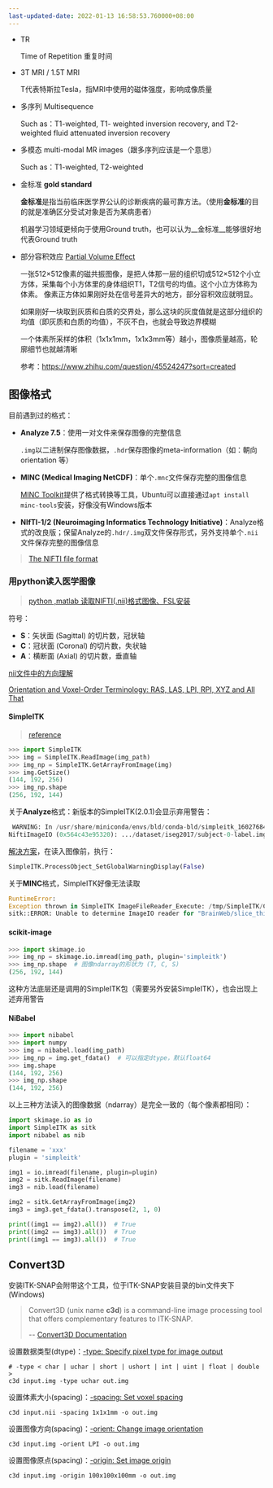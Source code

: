 ```yaml
---
last-updated-date: 2022-01-13 16:58:53.760000+08:00
---
```


* TR

  Time of Repetition 重复时间

* 3T MRI / 1.5T MRI

  T代表特斯拉Tesla，指MRI中使用的磁体强度，影响成像质量
  
* 多序列 Multisequence 

  Such as：T1-weighted, T1- weighted inversion recovery, and T2-weighted fluid attenuated inversion recovery
  
* 多模态 multi-modal MR images（跟多序列应该是一个意思）

  Such as：T1-weighted, T2-weighted
- 金标准 **gold standard**

  **金标准**是指当前临床医学界公认的诊断疾病的最可靠方法。（使用**金标准**的目的就是准确区分受试对象是否为某病患者）

  机器学习领域更倾向于使用Ground truth，也可以认为__金标准__能够很好地代表Ground truth
  
- 部分容积效应 [Partial Volume Effect](https://zhuanlan.zhihu.com/p/46252046)

  一张512×512像素的磁共振图像，是把人体那一层的组织切成512×512个小立方体，采集每个小方体里的身体组织T1，T2信号的均值。这个小立方体称为体素。
  像素正方体如果刚好处在信号差异大的地方，部分容积效应就明显。
  
  如果刚好一块取到灰质和白质的交界处，那么这块的灰度值就是这部分组织的均值（即灰质和白质的均值），不灰不白，也就会导致边界模糊
  
  一个体素所采样的体积（1x1x1mm，1x1x3mm等）越小，图像质量越高，轮廓细节也就越清晰
  
  参考：<https://www.zhihu.com/question/45524247?sort=created>

## 图像格式

目前遇到过的格式：

- **Analyze 7.5**：使用一对文件来保存图像的完整信息

  `.img`以二进制保存图像数据，`.hdr`保存图像的meta-information（如：朝向orientation 等）

- **MINC (Medical Imaging NetCDF)**：单个`.mnc`文件保存完整的图像信息

  [MINC Toolkit](https://bic-mni.github.io/)提供了格式转换等工具，Ubuntu可以直接通过`apt install minc-tools`安装，好像没有Windows版本

- **NIfTI-1/2 (Neuroimaging Informatics Technology Initiative)**：Analyze格式的改良版；保留Analyze的`.hdr/.img`双文件保存形式，另外支持单个`.nii`文件保存完整的图像信息

> [The NIFTI file format](https://brainder.org/2012/09/23/the-nifti-file-format/)

### 用python读入医学图像

> [python ,matlab 读取NIFTI(.nii)格式图像、FSL安装](https://blog.csdn.net/Emily_Buffy/article/details/104879558)

符号：

- **S**：矢状面 (Sagittal) 的切片数，冠状轴
- **C**：冠状面 (Coronal) 的切片数，失状轴
- **A**：横断面 (Axial) 的切片数，垂直轴

[nii文件中的方向理解](https://blog.csdn.net/zhangjipinggom/article/details/118523633)

[Orientation and Voxel-Order Terminology: RAS, LAS, LPI, RPI, XYZ and All That](http://www.grahamwideman.com/gw/brain/orientation/orientterms.htm)

#### SimpleITK

> [reference](https://www.cnblogs.com/dyc99/p/12539365.html)

```python
>>> import SimpleITK
>>> img = SimpleITK.ReadImage(img_path)
>>> img_np = SimpleITK.GetArrayFromImage(img)
>>> img.GetSize()
(144, 192, 256)
>>> img_np.shape
(256, 192, 144)
```

关于**Analyze**格式：新版本的SimpleITK(2.0.1)会显示弃用警告：

```python
 WARNING: In /usr/share/miniconda/envs/bld/conda-bld/simpleitk_1602768442566/work/build/ITK/Modules/IO/NIFTI/src/itkNiftiImageIO.cxx, line 1009
NiftiImageIO (0x564c43e95320): .../dataset/iseg2017/subject-0-label.img is Analyze file and it's deprecated
```

[解决方案](https://github.com/SimpleITK/SimpleITK/issues/1280)，在读入图像前，执行：

```python
SimpleITK.ProcessObject_SetGlobalWarningDisplay(False)
```

关于**MINC**格式，SimpleITK好像无法读取

```python
RuntimeError:
Exception thrown in SimpleITK ImageFileReader_Execute: /tmp/SimpleITK/Code/IO/src/sitkImageReaderBase.cxx:105:
sitk::ERROR: Unable to determine ImageIO reader for "BrainWeb/slice_thickness/t1_icbm_normal_9mm_pn0_rf0.mnc.gz"
```

#### scikit-image

```python
>>> import skimage.io
>>> img_np = skimage.io.imread(img_path, plugin='simpleitk')
>>> img_np.shape  # 图像ndarray的形状为 (T, C, S)
(256, 192, 144)
```

这种方法底层还是调用的SimpleITK包（需要另外安装SimpleITK），也会出现上述弃用警告

#### NiBabel

```python
>>> import nibabel
>>> import numpy
>>> img = nibabel.load(img_path)
>>> img_np = img.get_fdata()  # 可以指定dtype，默认float64
>>> img.shape
(144, 192, 256)
>>> img_np.shape
(144, 192, 256)
```

以上三种方法读入的图像数据（ndarray）是完全一致的（每个像素都相同）：

```python
import skimage.io as io
import SimpleITK as sitk
import nibabel as nib

filename = 'xxx'
plugin = 'simpleitk'

img1 = io.imread(filename, plugin=plugin)
img2 = sitk.ReadImage(filename)
img3 = nib.load(filename)

img2 = sitk.GetArrayFromImage(img2)
img3 = img3.get_fdata().transpose(2, 1, 0)

print((img1 == img2).all())  # True
print((img2 == img3).all())  # True
print((img1 == img3).all())  # True
```

## Convert3D

安装ITK-SNAP会附带这个工具，位于ITK-SNAP安装目录的bin文件夹下 (Windows)

> Convert3D (unix name **c3d**) is a command-line image processing tool that offers complementary features to ITK-SNAP.
>
> -- [Convert3D Documentation](http://www.itksnap.org/pmwiki/pmwiki.php?n=Convert3D.Convert3D)

设置数据类型(dtype)：[-type: Specify pixel type for image output](https://sourceforge.net/p/c3d/git/ci/master/tree/doc/c3d.md#-type-specify-pixel-type-for-image-output)

```shell
# -type < char | uchar | short | ushort | int | uint | float | double >
c3d input.img -type uchar out.img
```

设置体素大小(spacing)：[-spacing: Set voxel spacing](https://sourceforge.net/p/c3d/git/ci/master/tree/doc/c3d.md#-spacing-set-voxel-spacing)

```shell
c3d input.nii -spacing 1x1x1mm -o out.img
```

设置图像方向(spacing)：[-orient: Change image orientation](https://sourceforge.net/p/c3d/git/ci/master/tree/doc/c3d.md#-orient-change-image-orientation)

```shell
c3d input.img -orient LPI -o out.img
```

设置图像原点(spacing)：[-origin: Set image origin](https://sourceforge.net/p/c3d/git/ci/master/tree/doc/c3d.md#-origin-set-image-origin)

```shell
c3d input.img -origin 100x100x100mm -o out.img
```